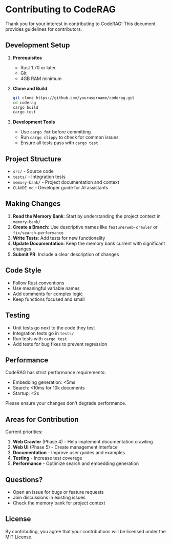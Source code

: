 # Contributing to CodeRAG

Thank you for your interest in contributing to CodeRAG! This document provides guidelines for contributors.

## Development Setup

1. **Prerequisites**
   - Rust 1.70 or later
   - Git
   - 4GB RAM minimum

2. **Clone and Build**
   ```bash
   git clone https://github.com/yourusername/coderag.git
   cd coderag
   cargo build
   cargo test
   ```

3. **Development Tools**
   - Use `cargo fmt` before committing
   - Run `cargo clippy` to check for common issues
   - Ensure all tests pass with `cargo test`

## Project Structure

- `src/` - Source code
- `tests/` - Integration tests
- `memory-bank/` - Project documentation and context
- `CLAUDE.md` - Developer guide for AI assistants

## Making Changes

1. **Read the Memory Bank**: Start by understanding the project context in `memory-bank/`
2. **Create a Branch**: Use descriptive names like `feature/web-crawler` or `fix/search-performance`
3. **Write Tests**: Add tests for new functionality
4. **Update Documentation**: Keep the memory bank current with significant changes
5. **Submit PR**: Include a clear description of changes

## Code Style

- Follow Rust conventions
- Use meaningful variable names
- Add comments for complex logic
- Keep functions focused and small

## Testing

- Unit tests go next to the code they test
- Integration tests go in `tests/`
- Run tests with `cargo test`
- Add tests for bug fixes to prevent regression

## Performance

CodeRAG has strict performance requirements:
- Embedding generation: <5ms
- Search: <10ms for 10k documents
- Startup: <2s

Please ensure your changes don't degrade performance.

## Areas for Contribution

Current priorities:
1. **Web Crawler** (Phase 4) - Help implement documentation crawling
2. **Web UI** (Phase 5) - Create management interface
3. **Documentation** - Improve user guides and examples
4. **Testing** - Increase test coverage
5. **Performance** - Optimize search and embedding generation

## Questions?

- Open an issue for bugs or feature requests
- Join discussions in existing issues
- Check the memory bank for project context

## License

By contributing, you agree that your contributions will be licensed under the MIT License.